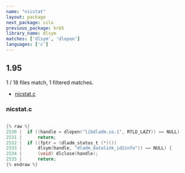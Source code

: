 ```yaml
---
name: "nicstat"
layout: package
next_package: silo
previous_package: krb5
library_name: dlsym
matches: ['dlsym', 'dlopen']
languages: ['c']
---
```

## 1.95
1 / 18 files match, 1 filtered matches.

 - [nicstat.c](#nicstatc)

### nicstat.c

```c

{% raw %}
2530 | 	if ((handle = dlopen("libdladm.so.1", RTLD_LAZY)) == NULL)
2531 | 		return;
2532 | 	if ((fptr = (dladm_status_t (*)())
2533 | 	    dlsym(handle, "dladm_datalink_id2info")) == NULL) {
2534 | 		(void) dlclose(handle);
2535 | 		return;
{% endraw %}

```
